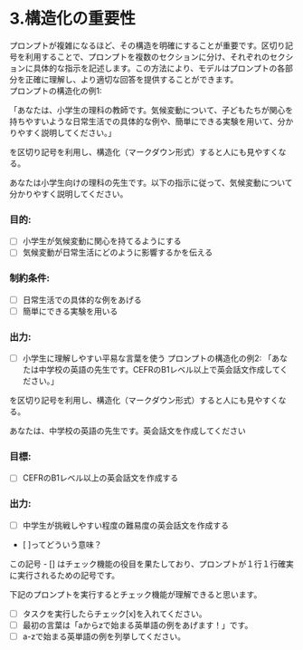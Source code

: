 # 3.構造化の重要性

プロンプトが複雑になるほど、その構造を明確にすることが重要です。区切り記号を利用することで、プロンプトを複数のセクションに分け、それぞれのセクションに具体的な指示を記述します。この方法により、モデルはプロンプトの各部分を正確に理解し、より適切な回答を提供することができます。  
プロンプトの構造化の例1:  

「あなたは、小学生の理科の教師です。気候変動について、子どもたちが関心を持ちやすいような日常生活での具体的な例や、簡単にできる実験を用いて、分かりやすく説明してください。」

を区切り記号を利用し、構造化（マークダウン形式）すると人にも見やすくなる。

あなたは小学生向けの理科の先生です。以下の指示に従って、気候変動について分かりやすく説明してください。

### 目的:
- [ ] 小学生が気候変動に関心を持てるようにする
- [ ] 気候変動が日常生活にどのように影響するかを伝える
### 制約条件:
- [ ] 日常生活での具体的な例をあげる
- [ ] 簡単にできる実験を用いる
### 出力:
- [ ] 小学生に理解しやすい平易な言葉を使う
プロンプトの構造化の例2:
「あなたは中学校の英語の先生です。CEFRのB1レベル以上で英会話文作成してください。」

を区切り記号を利用し、構造化（マークダウン形式）すると人にも見やすくなる。

あなたは、中学校の英語の先生です。英会話文を作成してください

### 目標:
- [ ] CEFRのB1レベル以上の英会話文を作成する
### 出力:
- [ ] 中学生が挑戦しやすい程度の難易度の英会話文を作成する

- [ ]ってどういう意味？

この記号 - [] はチェック機能の役目を果たしており、プロンプトが１行１行確実に実行されるための記号です。

下記のプロンプトを実行するとチェック機能が理解できると思います。

- [ ] タスクを実行したらチェック[x]を入れてください。
- [ ] 最初の言葉は「aからzで始まる英単語の例をあげます！」です。
- [ ] a-zで始まる英単語の例を列挙してください。
